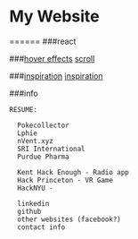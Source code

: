 # My Website
======
###react

###[hover effects](https://tympanus.net/Development/HoverEffectIdeas/index.html)
[scroll](http://scrollmagic.io/examples/basic/simple_pinning.html)

###[inspiration](http://melaniedaveid.com/)
[inspiration](https://digital.scotch.io/)

###info
```
RESUME:

  Pokecollector
  Lphie
  nVent.xyz
  SRI International
  Purdue Pharma

  Kent Hack Enough - Radio app
  Hack Princeton - VR Game
  HackNYU - 

  linkedin
  github
  other websites (facebook?)
  contact info
```
